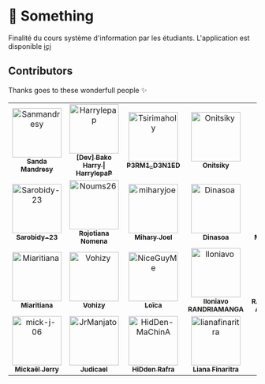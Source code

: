 # 🥰 Something

Finalité du cours système d'information par les étudiants. L'application est disponible  [içi](https://somemain.herokuapp.com/)

## Contributors

Thanks goes to these wonderfull people ✨
<!-- readme: collaborators,contributors -start -->
<table>
<tr>
    <td align="center">
        <a href="https://github.com/Sanmandresy">
            <img src="https://avatars.githubusercontent.com/u/98638893?v=4" width="100;" alt="Sanmandresy"/>
            <br />
            <sub><b>Sanda Mandresy</b></sub>
        </a>
    </td>
    <td align="center">
        <a href="https://github.com/Harrylepap">
            <img src="https://avatars.githubusercontent.com/u/17026924?v=4" width="100;" alt="Harrylepap"/>
            <br />
            <sub><b>[Dev] Bako Harry | HarrylepaP</b></sub>
        </a>
    </td>
    <td align="center">
        <a href="https://github.com/Tsirimaholy">
            <img src="https://avatars.githubusercontent.com/u/72337259?v=4" width="100;" alt="Tsirimaholy"/>
            <br />
            <sub><b>P3RM1_D3N1ED</b></sub>
        </a>
    </td>
    <td align="center">
        <a href="https://github.com/Onitsiky">
            <img src="https://avatars.githubusercontent.com/u/98632897?v=4" width="100;" alt="Onitsiky"/>
            <br />
            <sub><b>Onitsiky</b></sub>
        </a>
    </td>
    <td align="center">
        <a href="https://github.com/NyH1409">
            <img src="https://avatars.githubusercontent.com/u/98644255?v=4" width="100;" alt="NyH1409"/>
            <br />
            <sub><b>NyH1409</b></sub>
        </a>
    </td>
    <td align="center">
        <a href="https://github.com/Anjaraniaina">
            <img src="https://avatars.githubusercontent.com/u/98638459?v=4" width="100;" alt="Anjaraniaina"/>
            <br />
            <sub><b>Anjaraniaina RATSIMBAZAFY</b></sub>
        </a>
    </td></tr>
<tr>
    <td align="center">
        <a href="https://github.com/Sarobidy-23">
            <img src="https://avatars.githubusercontent.com/u/100074450?v=4" width="100;" alt="Sarobidy-23"/>
            <br />
            <sub><b>Sarobidy-23</b></sub>
        </a>
    </td>
    <td align="center">
        <a href="https://github.com/Noums26">
            <img src="https://avatars.githubusercontent.com/u/89130212?v=4" width="100;" alt="Noums26"/>
            <br />
            <sub><b>Rojotiana Nomena</b></sub>
        </a>
    </td>
    <td align="center">
        <a href="https://github.com/miharyjoe">
            <img src="https://avatars.githubusercontent.com/u/72041096?v=4" width="100;" alt="miharyjoe"/>
            <br />
            <sub><b>Mihary Joel</b></sub>
        </a>
    </td>
    <td align="center">
        <a href="https://github.com/Dinasoa">
            <img src="https://avatars.githubusercontent.com/u/99045924?v=4" width="100;" alt="Dinasoa"/>
            <br />
            <sub><b>Dinasoa</b></sub>
        </a>
    </td>
    <td align="center">
        <a href="https://github.com/Mahefaa">
            <img src="https://avatars.githubusercontent.com/u/98638690?v=4" width="100;" alt="Mahefaa"/>
            <br />
            <sub><b>Mahefa Ny Anjara</b></sub>
        </a>
    </td>
    <td align="center">
        <a href="https://github.com/NyAndoMayah">
            <img src="https://avatars.githubusercontent.com/u/99728289?v=4" width="100;" alt="NyAndoMayah"/>
            <br />
            <sub><b>NyAndoMayah</b></sub>
        </a>
    </td></tr>
<tr>
    <td align="center">
        <a href="https://github.com/Miaritiana">
            <img src="https://avatars.githubusercontent.com/u/97837302?v=4" width="100;" alt="Miaritiana"/>
            <br />
            <sub><b>Miaritiana</b></sub>
        </a>
    </td>
    <td align="center">
        <a href="https://github.com/Vohizy">
            <img src="https://avatars.githubusercontent.com/u/99481011?v=4" width="100;" alt="Vohizy"/>
            <br />
            <sub><b>Vohizy</b></sub>
        </a>
    </td>
    <td align="center">
        <a href="https://github.com/NiceGuyMe">
            <img src="https://avatars.githubusercontent.com/u/95331041?v=4" width="100;" alt="NiceGuyMe"/>
            <br />
            <sub><b>Loïca</b></sub>
        </a>
    </td>
    <td align="center">
        <a href="https://github.com/Iloniavo">
            <img src="https://avatars.githubusercontent.com/u/99529538?v=4" width="100;" alt="Iloniavo"/>
            <br />
            <sub><b>Iloniavo RANDRIAMANGA</b></sub>
        </a>
    </td>
    <td align="center">
        <a href="https://github.com/AmourRamanantsiresy">
            <img src="https://avatars.githubusercontent.com/u/95756837?v=4" width="100;" alt="AmourRamanantsiresy"/>
            <br />
            <sub><b>RAMANANTSIRESY Amour Bien Aimé</b></sub>
        </a>
    </td>
    <td align="center">
        <a href="https://github.com/Fanirykeziah">
            <img src="https://avatars.githubusercontent.com/u/99541592?v=4" width="100;" alt="Fanirykeziah"/>
            <br />
            <sub><b>Fanirykeziah</b></sub>
        </a>
    </td></tr>
<tr>
    <td align="center">
        <a href="https://github.com/mick-j-06">
            <img src="https://avatars.githubusercontent.com/u/99274861?v=4" width="100;" alt="mick-j-06"/>
            <br />
            <sub><b>Mickaël Jerry</b></sub>
        </a>
    </td>
    <td align="center">
        <a href="https://github.com/JrManjato">
            <img src="https://avatars.githubusercontent.com/u/99041636?v=4" width="100;" alt="JrManjato"/>
            <br />
            <sub><b>Judicael</b></sub>
        </a>
    </td>
    <td align="center">
        <a href="https://github.com/HidDen-MaChinA">
            <img src="https://avatars.githubusercontent.com/u/98639271?v=4" width="100;" alt="HidDen-MaChinA"/>
            <br />
            <sub><b>HiDden Rafra</b></sub>
        </a>
    </td>
    <td align="center">
        <a href="https://github.com/lianafinaritra">
            <img src="https://avatars.githubusercontent.com/u/100028310?v=4" width="100;" alt="lianafinaritra"/>
            <br />
            <sub><b>Liana Finaritra</b></sub>
        </a>
    </td>
    <td align="center">
        <a href="https://github.com/njaina">
            <img src="https://avatars.githubusercontent.com/u/98956159?v=4" width="100;" alt="njaina"/>
            <br />
            <sub><b>Njaina</b></sub>
        </a>
    </td></tr>
</table>
<!-- readme: collaborators,contributors -end -->
